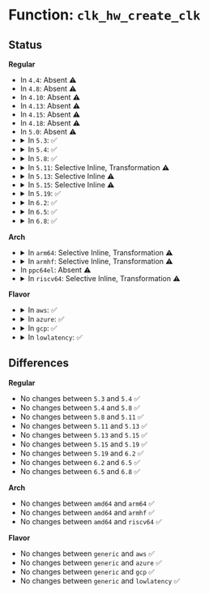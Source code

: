 # Function: <code>clk_hw_create_clk</code>

## Status
<b>Regular</b>
<ul>
<li>
In <code>4.4</code>: Absent ⚠️
</li>
<li>
In <code>4.8</code>: Absent ⚠️
</li>
<li>
In <code>4.10</code>: Absent ⚠️
</li>
<li>
In <code>4.13</code>: Absent ⚠️
</li>
<li>
In <code>4.15</code>: Absent ⚠️
</li>
<li>
In <code>4.18</code>: Absent ⚠️
</li>
<li>
In <code>5.0</code>: Absent ⚠️
</li>
<li>
<details>
<summary>In <code>5.3</code>: ✅</summary>

```c
struct clk *clk_hw_create_clk(struct device *dev, struct clk_hw *hw, const char *dev_id, const char *con_id);
```

**Collision:** Unique Global

**Inline:** No

**Transformation:** False

**Instances:**

```
In drivers/clk/clk.c (ffffffff81630ca0)
Location: drivers/clk/clk.c:3466
Inline: False
Direct callers:
  - drivers/clk/clkdev.c:__clk_get_sys
```
**Symbols:**

```
ffffffff81630ca0-ffffffff81630d7c: clk_hw_create_clk (STB_GLOBAL)
```
</details>
</li>
<li>
<details>
<summary>In <code>5.4</code>: ✅</summary>

```c
struct clk *clk_hw_create_clk(struct device *dev, struct clk_hw *hw, const char *dev_id, const char *con_id);
```

**Collision:** Unique Global

**Inline:** No

**Transformation:** False

**Instances:**

```
In drivers/clk/clk.c (ffffffff81652a60)
Location: drivers/clk/clk.c:3515
Inline: False
Direct callers:
  - drivers/clk/clkdev.c:__clk_get_sys
```
**Symbols:**

```
ffffffff81652a60-ffffffff81652b3c: clk_hw_create_clk (STB_GLOBAL)
```
</details>
</li>
<li>
<details>
<summary>In <code>5.8</code>: ✅</summary>

```c
struct clk *clk_hw_create_clk(struct device *dev, struct clk_hw *hw, const char *dev_id, const char *con_id);
```

**Collision:** Unique Global

**Inline:** No

**Transformation:** False

**Instances:**

```
In drivers/clk/clk.c (ffffffff81702560)
Location: drivers/clk/clk.c:3605
Inline: False
Direct callers:
  - drivers/clk/clkdev.c:clk_get
  - drivers/clk/clkdev.c:clk_get_sys
```
**Symbols:**

```
ffffffff81702560-ffffffff817026da: clk_hw_create_clk (STB_GLOBAL)
```
</details>
</li>
<li>
<details>
<summary>In <code>5.11</code>: Selective Inline, Transformation ⚠️</summary>

```c
struct clk *clk_hw_create_clk(struct device *dev, struct clk_hw *hw, const char *dev_id, const char *con_id);
```

**Collision:** Unique Global

**Inline:** Selective

**Transformation:** True

**Instances:**

```
In drivers/clk/clk.c (ffffffff8171ae08)
Location: drivers/clk/clk.c:3656
Inline: True
Inline callers:
  - drivers/clk/clk.c:devm_clk_hw_get_clk
Direct callers:
  - drivers/clk/clkdev.c:clk_get
  - drivers/clk/clkdev.c:clk_get_sys
  - drivers/clk/clk.c:devm_clk_hw_get_clk
```
**Symbols:**

```
ffffffff8171a510-ffffffff8171a63b: clk_hw_create_clk.part.0.isra.0 (STB_LOCAL)
ffffffff8171f990-ffffffff8171f9b8: clk_hw_create_clk (STB_GLOBAL)
```
</details>
</li>
<li>
<details>
<summary>In <code>5.13</code>: Selective Inline ⚠️</summary>

```c
struct clk *clk_hw_create_clk(struct device *dev, struct clk_hw *hw, const char *dev_id, const char *con_id);
```

**Collision:** Unique Global

**Inline:** Selective

**Transformation:** False

**Instances:**

```
In drivers/clk/clk.c (ffffffff817009b0)
Location: drivers/clk/clk.c:3665
Inline: True
Direct callers:
  - drivers/clk/clkdev.c:clk_get
  - drivers/clk/clkdev.c:clk_get_sys
  - drivers/clk/clk.c:devm_clk_hw_get_clk
```
**Symbols:**

```
ffffffff817009b0-ffffffff81700b26: clk_hw_create_clk (STB_GLOBAL)
```
</details>
</li>
<li>
<details>
<summary>In <code>5.15</code>: Selective Inline ⚠️</summary>

```c
struct clk *clk_hw_create_clk(struct device *dev, struct clk_hw *hw, const char *dev_id, const char *con_id);
```

**Collision:** Unique Global

**Inline:** Selective

**Transformation:** False

**Instances:**

```
In drivers/clk/clk.c (ffffffff8177b1c0)
Location: drivers/clk/clk.c:3693
Inline: True
Direct callers:
  - drivers/clk/clkdev.c:clk_get
  - drivers/clk/clkdev.c:clk_get_sys
  - drivers/clk/clk.c:devm_clk_hw_get_clk
```
**Symbols:**

```
ffffffff8177b1c0-ffffffff8177b336: clk_hw_create_clk (STB_GLOBAL)
```
</details>
</li>
<li>
<details>
<summary>In <code>5.19</code>: ✅</summary>

```c
struct clk *clk_hw_create_clk(struct device *dev, struct clk_hw *hw, const char *dev_id, const char *con_id);
```

**Collision:** Unique Global

**Inline:** No

**Transformation:** False

**Instances:**

```
In drivers/clk/clk.c (ffffffff818b19c0)
Location: drivers/clk/clk.c:3765
Inline: False
Direct callers:
  - drivers/clk/clkdev.c:clk_get
  - drivers/clk/clkdev.c:clk_get_sys
  - drivers/clk/clk.c:devm_clk_hw_get_clk
```
**Symbols:**

```
ffffffff818b19c0-ffffffff818b1b49: clk_hw_create_clk (STB_GLOBAL)
```
</details>
</li>
<li>
<details>
<summary>In <code>6.2</code>: ✅</summary>

```c
struct clk *clk_hw_create_clk(struct device *dev, struct clk_hw *hw, const char *dev_id, const char *con_id);
```

**Collision:** Unique Global

**Inline:** No

**Transformation:** False

**Instances:**

```
In drivers/clk/clk.c (ffffffff819fdfc0)
Location: drivers/clk/clk.c:3954
Inline: False
Direct callers:
  - drivers/clk/clkdev.c:clk_add_alias
  - drivers/clk/clkdev.c:clk_get_sys
  - drivers/clk/clk.c:devm_clk_hw_get_clk
```
**Symbols:**

```
ffffffff819fdfc0-ffffffff819fe149: clk_hw_create_clk (STB_GLOBAL)
```
</details>
</li>
<li>
<details>
<summary>In <code>6.5</code>: ✅</summary>

```c
struct clk *clk_hw_create_clk(struct device *dev, struct clk_hw *hw, const char *dev_id, const char *con_id);
```

**Collision:** Unique Global

**Inline:** No

**Transformation:** False

**Instances:**

```
In drivers/clk/clk.c (ffffffff81a46c40)
Location: drivers/clk/clk.c:4006
Inline: False
Direct callers:
  - drivers/clk/clkdev.c:clk_add_alias
  - drivers/clk/clkdev.c:clk_get_sys
  - drivers/clk/clk.c:devm_clk_hw_get_clk
```
**Symbols:**

```
ffffffff81a46c40-ffffffff81a46dc9: clk_hw_create_clk (STB_GLOBAL)
```
</details>
</li>
<li>
<details>
<summary>In <code>6.8</code>: ✅</summary>

```c
struct clk *clk_hw_create_clk(struct device *dev, struct clk_hw *hw, const char *dev_id, const char *con_id);
```

**Collision:** Unique Global

**Inline:** No

**Transformation:** False

**Instances:**

```
In drivers/clk/clk.c (ffffffff81a92730)
Location: drivers/clk/clk.c:4052
Inline: False
Direct callers:
  - drivers/clk/clkdev.c:clk_add_alias
  - drivers/clk/clkdev.c:clk_get_sys
  - drivers/clk/clk.c:devm_clk_hw_get_clk
```
**Symbols:**

```
ffffffff81a92730-ffffffff81a92862: clk_hw_create_clk (STB_GLOBAL)
```
</details>
</li>
</ul>
<b>Arch</b>
<ul>
<li>
<details>
<summary>In <code>arm64</code>: Selective Inline, Transformation ⚠️</summary>

```c
struct clk *clk_hw_create_clk(struct device *dev, struct clk_hw *hw, const char *dev_id, const char *con_id);
```

**Collision:** Unique Global

**Inline:** Selective

**Transformation:** True

**Instances:**

```
In drivers/clk/clk.c (ffff8000107c35d8)
Location: drivers/clk/clk.c:3515
Inline: True
Inline callers:
  - drivers/clk/clk.c:__of_clk_get
  - drivers/clk/clk.c:of_clk_get_from_provider
Direct callers:
  - drivers/clk/clkdev.c:clk_get
  - drivers/clk/clkdev.c:clk_get
  - drivers/clk/clkdev.c:clk_get_sys
  - drivers/clk/clk.c:__of_clk_get
  - drivers/clk/clk.c:of_clk_get_from_provider
```
**Symbols:**

```
ffff8000107bec60-ffff8000107bed24: clk_hw_create_clk.part.0 (STB_LOCAL)
ffff8000107c3398-ffff8000107c3408: clk_hw_create_clk (STB_GLOBAL)
```
</details>
</li>
<li>
<details>
<summary>In <code>armhf</code>: Selective Inline, Transformation ⚠️</summary>

```c
struct clk *clk_hw_create_clk(struct device *dev, struct clk_hw *hw, const char *dev_id, const char *con_id);
```

**Collision:** Unique Global

**Inline:** Selective

**Transformation:** True

**Instances:**

```
In drivers/clk/clk.c (c08eefcc)
Location: drivers/clk/clk.c:3515
Inline: True
Inline callers:
  - drivers/clk/clk.c:__of_clk_get
  - drivers/clk/clk.c:of_clk_get_from_provider
Direct callers:
  - drivers/clk/clkdev.c:clk_get
  - drivers/clk/clkdev.c:clk_get_sys
  - drivers/clk/clk.c:__of_clk_get
  - drivers/clk/clk.c:of_clk_get_from_provider
```
**Symbols:**

```
c08eb314-c08eb3b0: clk_hw_create_clk.part.0 (STB_LOCAL)
c08eedc8-c08eedfc: clk_hw_create_clk (STB_GLOBAL)
```
</details>
</li>
<li>
In <code>ppc64el</code>: Absent ⚠️
</li>
<li>
<details>
<summary>In <code>riscv64</code>: Selective Inline, Transformation ⚠️</summary>

```c
struct clk *clk_hw_create_clk(struct device *dev, struct clk_hw *hw, const char *dev_id, const char *con_id);
```

**Collision:** Unique Global

**Inline:** Selective

**Transformation:** True

**Instances:**

```
In drivers/clk/clk.c (ffffffe000510f5a)
Location: drivers/clk/clk.c:3515
Inline: True
Inline callers:
  - drivers/clk/clk.c:__of_clk_get
  - drivers/clk/clk.c:of_clk_get_from_provider
Direct callers:
  - drivers/clk/clkdev.c:clk_get
  - drivers/clk/clkdev.c:clk_get_sys
  - drivers/clk/clk.c:__of_clk_get
  - drivers/clk/clk.c:of_clk_get_from_provider
```
**Symbols:**

```
ffffffe00050dff2-ffffffe00050e09e: clk_hw_create_clk.part.0 (STB_LOCAL)
ffffffe000510d98-ffffffe000510df6: clk_hw_create_clk (STB_GLOBAL)
```
</details>
</li>
</ul>
<b>Flavor</b>
<ul>
<li>
<details>
<summary>In <code>aws</code>: ✅</summary>

```c
struct clk *clk_hw_create_clk(struct device *dev, struct clk_hw *hw, const char *dev_id, const char *con_id);
```

**Collision:** Unique Global

**Inline:** No

**Transformation:** False

**Instances:**

```
In drivers/clk/clk.c (ffffffff81618ac0)
Location: drivers/clk/clk.c:3515
Inline: False
Direct callers:
  - drivers/clk/clkdev.c:__clk_get_sys
```
**Symbols:**

```
ffffffff81618ac0-ffffffff81618b9c: clk_hw_create_clk (STB_GLOBAL)
```
</details>
</li>
<li>
<details>
<summary>In <code>azure</code>: ✅</summary>

```c
struct clk *clk_hw_create_clk(struct device *dev, struct clk_hw *hw, const char *dev_id, const char *con_id);
```

**Collision:** Unique Global

**Inline:** No

**Transformation:** False

**Instances:**

```
In drivers/clk/clk.c (ffffffff8160cff0)
Location: drivers/clk/clk.c:3515
Inline: False
Direct callers:
  - drivers/clk/clkdev.c:__clk_get_sys
```
**Symbols:**

```
ffffffff8160cff0-ffffffff8160d0cc: clk_hw_create_clk (STB_GLOBAL)
```
</details>
</li>
<li>
<details>
<summary>In <code>gcp</code>: ✅</summary>

```c
struct clk *clk_hw_create_clk(struct device *dev, struct clk_hw *hw, const char *dev_id, const char *con_id);
```

**Collision:** Unique Global

**Inline:** No

**Transformation:** False

**Instances:**

```
In drivers/clk/clk.c (ffffffff816468a0)
Location: drivers/clk/clk.c:3515
Inline: False
Direct callers:
  - drivers/clk/clkdev.c:__clk_get_sys
```
**Symbols:**

```
ffffffff816468a0-ffffffff8164697c: clk_hw_create_clk (STB_GLOBAL)
```
</details>
</li>
<li>
<details>
<summary>In <code>lowlatency</code>: ✅</summary>

```c
struct clk *clk_hw_create_clk(struct device *dev, struct clk_hw *hw, const char *dev_id, const char *con_id);
```

**Collision:** Unique Global

**Inline:** No

**Transformation:** False

**Instances:**

```
In drivers/clk/clk.c (ffffffff81660e30)
Location: drivers/clk/clk.c:3515
Inline: False
Direct callers:
  - drivers/clk/clkdev.c:__clk_get_sys
```
**Symbols:**

```
ffffffff81660e30-ffffffff81660f0c: clk_hw_create_clk (STB_GLOBAL)
```
</details>
</li>
</ul>

## Differences
<b>Regular</b>
<ul>
<li>
No changes between <code>5.3</code> and <code>5.4</code> ✅
</li>
<li>
No changes between <code>5.4</code> and <code>5.8</code> ✅
</li>
<li>
No changes between <code>5.8</code> and <code>5.11</code> ✅
</li>
<li>
No changes between <code>5.11</code> and <code>5.13</code> ✅
</li>
<li>
No changes between <code>5.13</code> and <code>5.15</code> ✅
</li>
<li>
No changes between <code>5.15</code> and <code>5.19</code> ✅
</li>
<li>
No changes between <code>5.19</code> and <code>6.2</code> ✅
</li>
<li>
No changes between <code>6.2</code> and <code>6.5</code> ✅
</li>
<li>
No changes between <code>6.5</code> and <code>6.8</code> ✅
</li>
</ul>
<b>Arch</b>
<ul>
<li>
No changes between <code>amd64</code> and <code>arm64</code> ✅
</li>
<li>
No changes between <code>amd64</code> and <code>armhf</code> ✅
</li>
<li>
No changes between <code>amd64</code> and <code>riscv64</code> ✅
</li>
</ul>
<b>Flavor</b>
<ul>
<li>
No changes between <code>generic</code> and <code>aws</code> ✅
</li>
<li>
No changes between <code>generic</code> and <code>azure</code> ✅
</li>
<li>
No changes between <code>generic</code> and <code>gcp</code> ✅
</li>
<li>
No changes between <code>generic</code> and <code>lowlatency</code> ✅
</li>
</ul>
